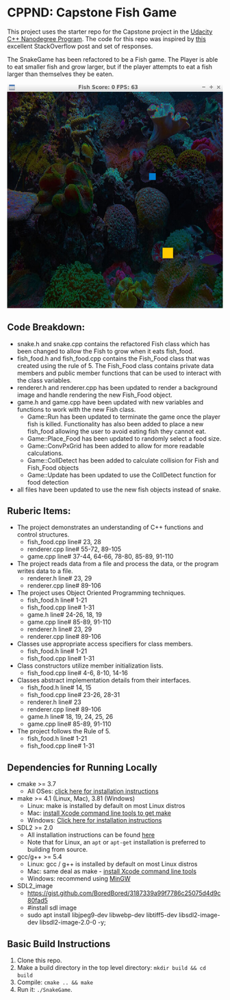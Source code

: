 # CPPND: Capstone Fish Game

This project uses the starter repo for the Capstone project in the [Udacity C++ Nanodegree Program](https://www.udacity.com/course/c-plus-plus-nanodegree--nd213). The code for this repo was inspired by [this](https://codereview.stackexchange.com/questions/212296/snake-game-in-c-with-sdl) excellent StackOverflow post and set of responses.

The SnakeGame has been refactored to be a Fish game.  The Player is able to eat smaller fish and grow larger, but if the player attempts to eat a fish larger than themselves they be eaten.

<img src="Fish_Game_Screen.PNG"/>

## Code Breakdown:
* snake.h and snake.cpp contains the refactored Fish class which has been changed to allow the Fish to grow when it eats fish_food.
* fish_food.h and fish_food.cpp contains the Fish_Food class that was created using the rule of 5.  The Fish_Food class contains private data members and public member functions that can be used to interact with the class variables.
* renderer.h and renderer.cpp has been updated to render a background image and handle rendering the new Fish_Food object.
* game.h and game.cpp have been updated with new variables and functions to work with the new Fish class.
	* Game::Run has been updated to terminate the game once the player fish is killed.  Functionality has also been added to place a new fish_food allowing the user to avoid eating fish they cannot eat.
    * Game::Place_Food has been updated to randomly select a food size.
    * Game::ConvPxGrid has been added to allow for more readable calculations.
    * Game::CollDetect has been added to calculate collision for Fish and Fish_Food objects
    * Game::Update has been updated to use the CollDetect function for food detection
* all files have been updated to use the new fish objects instead of snake.

## Ruberic Items:
* The project demonstrates an understanding of C++ functions and control structures.
	* fish_food.cpp line# 23, 28
    * renderer.cpp line# 55-72, 89-105
    * game.cpp line# 37-44, 64-66, 78-80, 85-89, 91-110
* The project reads data from a file and process the data, or the program writes data to a file.
	* renderer.h line# 23, 29
    * renderer.cpp line# 89-106
* The project uses Object Oriented Programming techniques.
	* fish_food.h line# 1-21
    * fish_food.cpp line# 1-31
    * game.h line# 24-26, 18, 19
    * game.cpp  line# 85-89, 91-110
    * renderer.h line# 23, 29
    * renderer.cpp line# 89-106
* Classes use appropriate access specifiers for class members.
	* fish_food.h line# 1-21
    * fish_food.cpp line# 1-31
* Class constructors utilize member initialization lists.
	* fish_food.cpp line# 4-6, 8-10, 14-16
* Classes abstract implementation details from their interfaces.
	* fish_food.h line# 14, 15
    * fish_food.cpp line# 23-26, 28-31
    * renderer.h line# 23
    * renderer.cpp line# 89-106
    * game.h line# 18, 19, 24, 25, 26
    * game.cpp line# 85-89, 91-110
* The project follows the Rule of 5.
	* fish_food.h line# 1-21
    * fish_food.cpp line# 1-31

## Dependencies for Running Locally
* cmake >= 3.7
  * All OSes: [click here for installation instructions](https://cmake.org/install/)
* make >= 4.1 (Linux, Mac), 3.81 (Windows)
  * Linux: make is installed by default on most Linux distros
  * Mac: [install Xcode command line tools to get make](https://developer.apple.com/xcode/features/)
  * Windows: [Click here for installation instructions](http://gnuwin32.sourceforge.net/packages/make.htm)
* SDL2 >= 2.0
  * All installation instructions can be found [here](https://wiki.libsdl.org/Installation)
  * Note that for Linux, an `apt` or `apt-get` installation is preferred to building from source.
* gcc/g++ >= 5.4
  * Linux: gcc / g++ is installed by default on most Linux distros
  * Mac: same deal as make - [install Xcode command line tools](https://developer.apple.com/xcode/features/)
  * Windows: recommend using [MinGW](http://www.mingw.org/)
 * SDL2_image
	* https://gist.github.com/BoredBored/3187339a99f7786c25075d4d9c80fad5
	* #install sdl image
	* sudo apt install libjpeg9-dev libwebp-dev libtiff5-dev libsdl2-image-dev libsdl2-image-2.0-0 -y;

## Basic Build Instructions
1. Clone this repo.
2. Make a build directory in the top level directory: `mkdir build && cd build`
3. Compile: `cmake .. && make`
4. Run it: `./SnakeGame`.